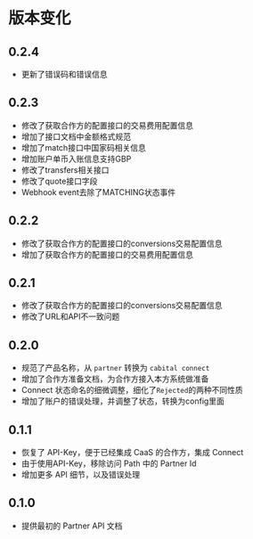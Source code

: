 # 版本变化

## 0.2.4

- 更新了错误码和错误信息

## 0.2.3

- 修改了获取合作方的配置接口的交易费用配置信息
- 增加了接口文档中金额格式规范
- 增加了match接口中国家码相关信息
- 增加账户单币入账信息支持GBP
- 修改了transfers相关接口
- 修改了quote接口字段
- Webhook event去除了MATCHING状态事件

## 0.2.2

- 修改了获取合作方的配置接口的conversions交易配置信息
- 增加了获取合作方的配置接口的交易费用配置信息

## 0.2.1

- 修改了获取合作方的配置接口的conversions交易配置信息
- 修改了URL和API不一致问题

## 0.2.0

- 规范了产品名称，从 `partner` 转换为 `cabital connect`
- 增加了合作方准备文档，为合作方接入本方系统做准备
- Connect 状态命名的细微调整，细化了`Rejected`的两种不同性质
- 增加了账户的错误处理，并调整了状态，转换为config里面

## 0.1.1

- 恢复了 API-Key，便于已经集成 CaaS 的合作方，集成 Connect
- 由于使用API-Key，移除访问 Path 中的 Partner Id
- 增加更多 API 细节，以及错误处理

## 0.1.0

- 提供最初的 Partner API 文档